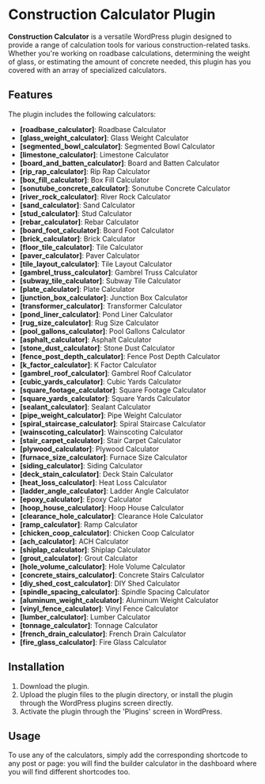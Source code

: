 # Construction Calculator Plugin

**Construction Calculator** is a versatile WordPress plugin designed to provide a range of calculation tools for various construction-related tasks. Whether you're working on roadbase calculations, determining the weight of glass, or estimating the amount of concrete needed, this plugin has you covered with an array of specialized calculators.

## Features

The plugin includes the following calculators:

- **[roadbase_calculator]**: Roadbase Calculator
- **[glass_weight_calculator]**: Glass Weight Calculator
- **[segmented_bowl_calculator]**: Segmented Bowl Calculator
- **[limestone_calculator]**: Limestone Calculator
- **[board_and_batten_calculator]**: Board and Batten Calculator
- **[rip_rap_calculator]**: Rip Rap Calculator
- **[box_fill_calculator]**: Box Fill Calculator
- **[sonutube_concrete_calculator]**: Sonutube Concrete Calculator
- **[river_rock_calculator]**: River Rock Calculator
- **[sand_calculator]**: Sand Calculator
- **[stud_calculator]**: Stud Calculator
- **[rebar_calculator]**: Rebar Calculator
- **[board_foot_calculator]**: Board Foot Calculator
- **[brick_calculator]**: Brick Calculator
- **[floor_tile_calculator]**: Tile Calculator
- **[paver_calculator]**: Paver Calculator
- **[tile_layout_calculator]**: Tile Layout Calculator
- **[gambrel_truss_calculator]**: Gambrel Truss Calculator
- **[subway_tile_calculator]**: Subway Tile Calculator
- **[plate_calculator]**: Plate Calculator
- **[junction_box_calculator]**: Junction Box Calculator
- **[transformer_calculator]**: Transformer Calculator
- **[pond_liner_calculator]**: Pond Liner Calculator
- **[rug_size_calculator]**: Rug Size Calculator
- **[pool_gallons_calculator]**: Pool Gallons Calculator
- **[asphalt_calculator]**: Asphalt Calculator
- **[stone_dust_calculator]**: Stone Dust Calculator
- **[fence_post_depth_calculator]**: Fence Post Depth Calculator
- **[k_factor_calculator]**: K Factor Calculator
- **[gambrel_roof_calculator]**: Gambrel Roof Calculator
- **[cubic_yards_calculator]**: Cubic Yards Calculator
- **[square_footage_calculator]**: Square Footage Calculator
- **[square_yards_calculator]**: Square Yards Calculator
- **[sealant_calculator]**: Sealant Calculator
- **[pipe_weight_calculator]**: Pipe Weight Calculator
- **[spiral_staircase_calculator]**: Spiral Staircase Calculator
- **[wainscoting_calculator]**: Wainscoting Calculator
- **[stair_carpet_calculator]**: Stair Carpet Calculator
- **[plywood_calculator]**: Plywood Calculator
- **[furnace_size_calculator]**: Furnace Size Calculator
- **[siding_calculator]**: Siding Calculator
- **[deck_stain_calculator]**: Deck Stain Calculator
- **[heat_loss_calculator]**: Heat Loss Calculator
- **[ladder_angle_calculator]**: Ladder Angle Calculator
- **[epoxy_calculator]**: Epoxy Calculator
- **[hoop_house_calculator]**: Hoop House Calculator
- **[clearance_hole_calculator]**: Clearance Hole Calculator
- **[ramp_calculator]**: Ramp Calculator
- **[chicken_coop_calculator]**: Chicken Coop Calculator
- **[ach_calculator]**: ACH Calculator
- **[shiplap_calculator]**: Shiplap Calculator
- **[grout_calculator]**: Grout Calculator
- **[hole_volume_calculator]**: Hole Volume Calculator
- **[concrete_stairs_calculator]**: Concrete Stairs Calculator
- **[diy_shed_cost_calculator]**: DIY Shed Calculator
- **[spindle_spacing_calculator]**: Spindle Spacing Calculator
- **[aluminum_weight_calculator]**: Aluminum Weight Calculator
- **[vinyl_fence_calculator]**: Vinyl Fence Calculator
- **[lumber_calculator]**: Lumber Calculator
- **[tonnage_calculator]**: Tonnage Calculator
- **[french_drain_calculator]**: French Drain Calculator
- **[fire_glass_calculator]**: Fire Glass Calculator

## Installation

1. Download the plugin.
2. Upload the plugin files to the plugin directory, or install the plugin through the WordPress plugins screen directly.
3. Activate the plugin through the 'Plugins' screen in WordPress.

## Usage

To use any of the calculators, simply add the corresponding shortcode to any post or page: you will find the builder calculator in the dashboard where you will find different shortcodes too.


